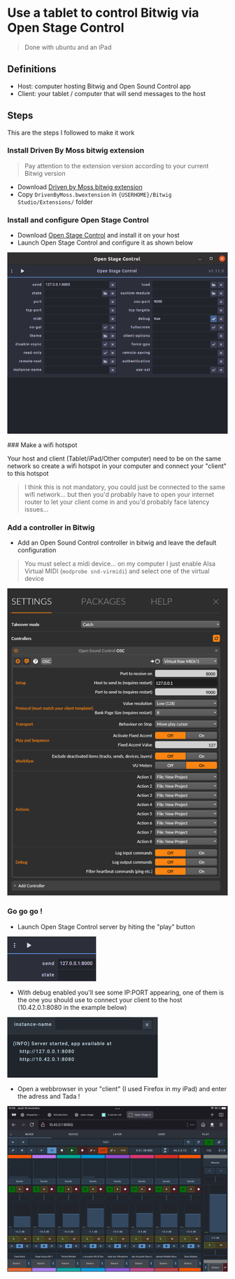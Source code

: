 # Use a tablet to control Bitwig via Open Stage Control

> Done with ubuntu and an iPad


## Definitions
- Host: computer hosting Bitwig and Open Sound Control app
- Client: your tablet / computer that will send messages to the host

## Steps

This are the steps I followed to make it work


### Install Driven By Moss bitwig extension 


> Pay attention to the extension version according to your current Bitwig version


- Download [Driven by Moss bitwig extension](http://www.mossgrabers.de/Software/Bitwig/Bitwig.html)  
- Copy `DrivenByMoss.bwextension` in `{USERHOME}/Bitwig Studio/Extensions/` folder

### Install and configure Open Stage Control

- Download [Open Stage Control](https://openstagecontrol.ammd.net/) and install it on your host
- Launch Open Stage Control and configure it as shown below

![Open Stage Control conf window](./assets/osc_osc_conf_window.png "Open Stage Control conf window")


### Make a wifi hotspot


Your host and client (Tablet/iPad/Other computer) need to be on the same network so create a wifi hotspot in your computer and connect your "client" to this hotspot


> I think this is not mandatory, you could just be connected to the same wifi network... but then you'd probably have to open your internet router to let your client come in and you'd probably face latency issues...

### Add a controller in Bitwig 

- Add an Open Sound Control controller in bitwig and leave the default configuration

> You must select a midi device... on my computer I just enable Alsa Virtual MIDI (`modprobe snd-virmidi`) and select one of the virtual device

![Bitwig OSC controller configuration](./assets/osc_bitwig_conf.png "Bitwig OSC controller configuration")


### Go go go !

- Launch Open Stage Control server by hiting the "play" button

![Open Stage Control launch server](./assets/osc_launch_server.png "Open Stage Control launch server")

- With debug enabled you'll see some IP:PORT appearing, one of them is the one you should use to connect your client to the host (10.42.0.1:8080 in the example below)

![Open Stage Control IPs](./assets/osc_console_ips.png "Open Stage Control IPs")

- Open a webbrowser in your "client" (I used Firefox in my iPad) and enter the adress and Tada !

![Open Stage Control on iPad](./assets/osc_ipad_firefox.png "Open Stage Control on iPad")
